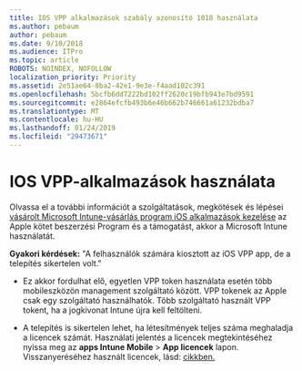 ```yaml
---
title: IOS VPP alkalmazások szabály azonosító 1018 használata
ms.author: pebaum
author: pebaum
ms.date: 9/10/2018
ms.audience: ITPro
ms.topic: article
ROBOTS: NOINDEX, NOFOLLOW
localization_priority: Priority
ms.assetid: 2e51ae64-8ba2-42e1-9e3e-f4aad102c391
ms.openlocfilehash: 5bcfb6dd7222bd102ff2620c19bfb943e7bd9591
ms.sourcegitcommit: e2864efcfb493b6e46b662b746661a61232bdba7
ms.translationtype: MT
ms.contentlocale: hu-HU
ms.lasthandoff: 01/24/2019
ms.locfileid: "29473671"
---
```

# <a name="working-with-ios-vpp-applications"></a>IOS VPP-alkalmazások használata

Olvassa el a további információt a szolgáltatások, megkötések és lépései [vásárolt Microsoft Intune-vásárlás program iOS alkalmazások kezelése](https://docs.microsoft.com/intune/vpp-apps-ios) az Apple kötet beszerzési Program és a támogatást, akkor a Microsoft Intune használatát. 
  
 **Gyakori kérdések:** "A felhasználók számára kiosztott az iOS VPP app, de a telepítés sikertelen volt." 
  
- Ez akkor fordulhat elő, egyetlen VPP token használata esetén több mobileszközön management szolgáltató között. VPP tokenek az Apple csak egy szolgáltató használhatók. Több szolgáltató használt VPP tokent, ha a jogkivonat Intune újra kell feltölteni.
    
- A telepítés is sikertelen lehet, ha létesítmények teljes száma meghaladja a licencek számát. Használati jelentés a licencek megtekintéséhez nyissa meg az **apps Intune Mobile** \> **App licencek** lapon. Visszanyeréséhez használt licencek, lásd: [cikkben.](https://docs.microsoft.com/intune/vpp-apps-ios#revoking-app-licenses-and-deleting-tokens)
    

